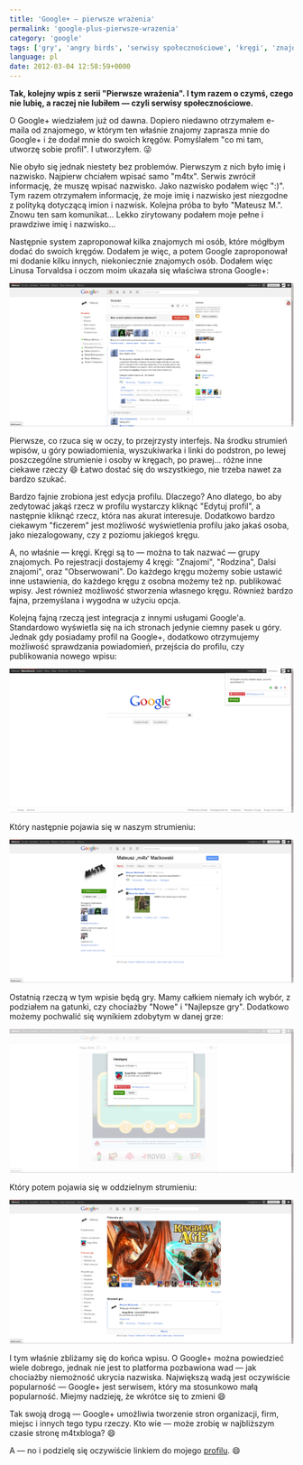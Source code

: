 ```yaml
---
title: 'Google+ — pierwsze wrażenia'
permalink: 'google-plus-pierwsze-wrazenia'
category: 'google'
tags: ['gry', 'angry birds', 'serwisy społecznościowe', 'kręgi', 'znajomi', 'Pierwsze kroki']
language: pl
date: 2012-03-04 12:58:59+0000
---
```


**Tak, kolejny wpis z serii "Pierwsze wrażenia". I tym razem o czymś, czego nie lubię, a raczej nie lubiłem — czyli serwisy społecznościowe.**

O Google+ wiedziałem już od dawna. Dopiero niedawno otrzymałem e-maila od znajomego, w którym ten właśnie znajomy zaprasza mnie do Google+ i że dodał mnie do swoich kręgów. Pomyślałem "co mi tam, utworzę sobie profil". I utworzyłem. 😜

Nie obyło się jednak niestety bez problemów. Pierwszym z nich było imię i nazwisko. Najpierw chciałem wpisać samo "m4tx". Serwis zwrócił informację, że muszę wpisać nazwisko. Jako nazwisko podałem więc ":)". Tym razem otrzymałem informację, że moje imię i nazwisko jest niezgodne z polityką dotyczącą imion i nazwisk. Kolejna próba to było "Mateusz M.". Znowu ten sam komunikat... Lekko zirytowany podałem moje pełne i prawdziwe imię i nazwisko...

Następnie system zaproponował kilka znajomych mi osób, które mógłbym dodać do swoich kręgów. Dodałem je więc, a potem Google zaproponował mi dodanie kilku innych, niekoniecznie znajomych osób. Dodałem więc Linusa Torvaldsa i oczom moim ukazała się właściwa strona Google+:

[![Google+ — interfejs](/static/images/blog/2012-03-04-pl-google-plus-pierwsze-wrazenia-gplus-stream.png)](/static/images/blog/2012-03-04-pl-google-plus-pierwsze-wrazenia-gplus-stream.png)

Pierwsze, co rzuca się w oczy, to przejrzysty interfejs. Na środku strumień wpisów, u góry powiadomienia, wyszukiwarka i linki do podstron, po lewej poszczególne strumienie i osoby w kręgach, po prawej... różne inne ciekawe rzeczy 😄 Łatwo dostać się do wszystkiego, nie trzeba nawet za bardzo szukać.

Bardzo fajnie zrobiona jest edycja profilu. Dlaczego? Ano dlatego, bo aby zedytować jakąś rzecz w profilu wystarczy kliknąć "Edytuj profil", a następnie kliknąć rzecz, która nas akurat interesuje. Dodatkowo bardzo ciekawym "ficzerem" jest możliwość wyświetlenia profilu jako jakaś osoba, jako niezalogowany, czy z poziomu jakiegoś kręgu.

A, no właśnie — kręgi. Kręgi są to — można to tak nazwać — grupy znajomych. Po rejestracji dostajemy 4 kręgi: "Znajomi", "Rodzina", Dalsi znajomi", oraz "Obserwowani". Do każdego kręgu możemy sobie ustawić inne ustawienia, do każdego kręgu z osobna możemy też np. publikować wpisy. Jest również możliwość stworzenia własnego kręgu. Również bardzo fajna, przemyślana i wygodna w użyciu opcja.

Kolejną fajną rzeczą jest integracja z innymi usługami Google'a. Standardowo wyświetla się na ich stronach jedynie ciemny pasek u góry. Jednak gdy posiadamy profil na Google+, dodatkowo otrzymujemy możliwość sprawdzania powiadomień, przejścia do profilu, czy publikowania nowego wpisu:

[![Google+ — publikowanie wpisu z wyszukiwarki](/static/images/blog/2012-03-04-pl-google-plus-pierwsze-wrazenia-gplus-share.png)](/static/images/blog/2012-03-04-pl-google-plus-pierwsze-wrazenia-gplus-share.png)

Który następnie pojawia się w naszym strumieniu:

[![Google+ — opublikowany wpis](/static/images/blog/2012-03-04-pl-google-plus-pierwsze-wrazenia-gplus-share2.png)](/static/images/blog/2012-03-04-pl-google-plus-pierwsze-wrazenia-gplus-share2.png)

Ostatnią rzeczą w tym wpisie będą gry. Mamy całkiem niemały ich wybór, z podziałem na gatunki, czy chociażby "Nowe" i "Najlepsze gry". Dodatkowo możemy pochwalić się wynikiem zdobytym w danej grze:

[![Google+ — publikowanie wyniku z gry](/static/images/blog/2012-03-04-pl-google-plus-pierwsze-wrazenia-gplus-games.png)](/static/images/blog/2012-03-04-pl-google-plus-pierwsze-wrazenia-gplus-games.png)

Który potem pojawia się w oddzielnym strumieniu:

[![Google+ — opublikowany wynik z gry](/static/images/blog/2012-03-04-pl-google-plus-pierwsze-wrazenia-gplus-games2.png)](/static/images/blog/2012-03-04-pl-google-plus-pierwsze-wrazenia-gplus-games2.png)

I tym właśnie zbliżamy się do końca wpisu. O Google+ można powiedzieć wiele dobrego, jednak nie jest to platforma pozbawiona wad — jak chociażby niemożność ukrycia nazwiska. Największą wadą jest oczywiście popularność — Google+ jest serwisem, który ma stosunkowo małą popularność. Miejmy nadzieję, że wkrótce się to zmieni 😄

Tak swoją drogą — Google+ umożliwia tworzenie stron organizacji, firm, miejsc i innych tego typu rzeczy. Kto wie — może zrobię w najbliższym czasie stronę m4txbloga? 😄

A — no i podzielę się oczywiście linkiem do mojego [profilu](https://plus.google.com/u/0/112207548191328014470/?rel=author). 😄
